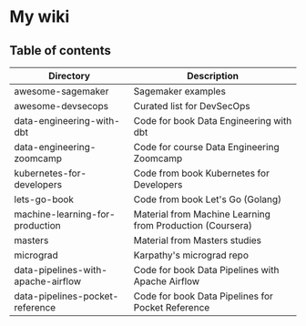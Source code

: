 # My wiki 
## Table of contents
| Directory | Description |
|---|---|
| awesome-sagemaker | Sagemaker examples |
| awesome-devsecops | Curated list for DevSecOps |
| data-engineering-with-dbt | Code for book Data Engineering with dbt | 
| data-engineering-zoomcamp | Code for course Data Engineering Zoomcamp |
| kubernetes-for-developers | Code from book Kubernetes for Developers | 
| lets-go-book | Code from book Let's Go (Golang) |
| machine-learning-for-production | Material from Machine Learning from Production (Coursera) | 
| masters | Material from Masters studies | 
| micrograd | Karpathy's micrograd repo | 
| data-pipelines-with-apache-airflow | Code for book Data Pipelines with Apache Airflow | 
| data-pipelines-pocket-reference | Code for book Data Pipelines for Pocket Reference |

